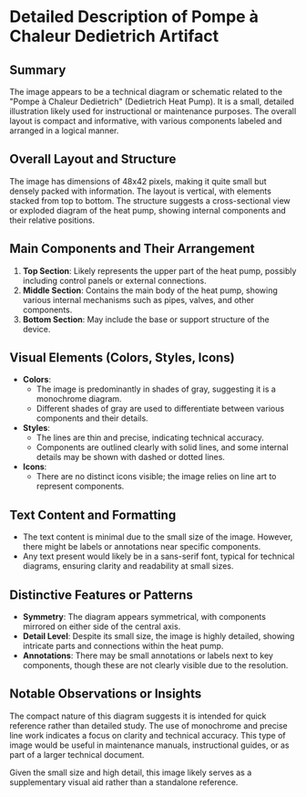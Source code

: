 # Detailed Description of Pompe à Chaleur Dedietrich Artifact

## Summary
The image appears to be a technical diagram or schematic related to the "Pompe à Chaleur Dedietrich" (Dedietrich Heat Pump). It is a small, detailed illustration likely used for instructional or maintenance purposes. The overall layout is compact and informative, with various components labeled and arranged in a logical manner.

## Overall Layout and Structure
The image has dimensions of 48x42 pixels, making it quite small but densely packed with information. The layout is vertical, with elements stacked from top to bottom. The structure suggests a cross-sectional view or exploded diagram of the heat pump, showing internal components and their relative positions.

## Main Components and Their Arrangement
1. **Top Section**: Likely represents the upper part of the heat pump, possibly including control panels or external connections.
2. **Middle Section**: Contains the main body of the heat pump, showing various internal mechanisms such as pipes, valves, and other components.
3. **Bottom Section**: May include the base or support structure of the device.

## Visual Elements (Colors, Styles, Icons)
- **Colors**:
  - The image is predominantly in shades of gray, suggesting it is a monochrome diagram.
  - Different shades of gray are used to differentiate between various components and their details.
- **Styles**:
  - The lines are thin and precise, indicating technical accuracy.
  - Components are outlined clearly with solid lines, and some internal details may be shown with dashed or dotted lines.
- **Icons**:
  - There are no distinct icons visible; the image relies on line art to represent components.

## Text Content and Formatting
- The text content is minimal due to the small size of the image. However, there might be labels or annotations near specific components.
- Any text present would likely be in a sans-serif font, typical for technical diagrams, ensuring clarity and readability at small sizes.

## Distinctive Features or Patterns
- **Symmetry**: The diagram appears symmetrical, with components mirrored on either side of the central axis.
- **Detail Level**: Despite its small size, the image is highly detailed, showing intricate parts and connections within the heat pump.
- **Annotations**: There may be small annotations or labels next to key components, though these are not clearly visible due to the resolution.

## Notable Observations or Insights
The compact nature of this diagram suggests it is intended for quick reference rather than detailed study. The use of monochrome and precise line work indicates a focus on clarity and technical accuracy. This type of image would be useful in maintenance manuals, instructional guides, or as part of a larger technical document.

Given the small size and high detail, this image likely serves as a supplementary visual aid rather than a standalone reference.